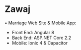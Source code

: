 # Zawaj
•	Marriage Web Site & Mobile App:
- Front End: Angular 8
- Back End: ASP.NET Core 2.2
- Mobile: Ionic 4 & Capacitor
